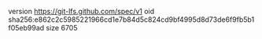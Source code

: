 version https://git-lfs.github.com/spec/v1
oid sha256:e862c2c5985221966cd1e7b84d5c824cd9bf4995d8d73de6f9fb5b1f05eb99ad
size 6705
